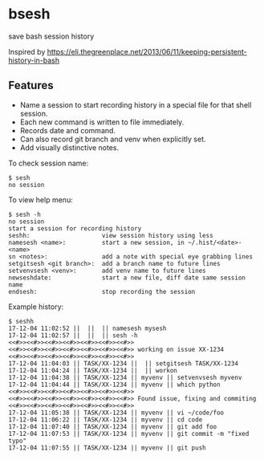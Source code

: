 # bsesh
save bash session history

Inspired by https://eli.thegreenplace.net/2013/06/11/keeping-persistent-history-in-bash

## Features
- Name a session to start recording history in a special file for that shell session. 
- Each new command is written to file immediately. 
- Records date and command. 
- Can also record git branch and venv when explicitly set. 
- Add visually distinctive notes. 

To check session name:
```
$ sesh 
no session
```

To view help menu:
```
$ sesh -h
no session
start a session for recording history
seshh:                    view session history using less
namesesh <name>:          start a new session, in ~/.hist/<date>-<name>
sn <notes>:               add a note with special eye grabbing lines
setgitsesh <git branch>:  add a branch name to future lines
setvenvsesh <venv>:       add venv name to future lines
newseshdate:              start a new file, diff date same session name
endsesh:                  stop recording the session
```

Example history:
```
$ seshh
17-12-04 11:02:52 ||  ||  || namesesh mysesh
17-12-04 11:02:57 ||  ||  || sesh -h
<<#>><<#>><<#>><<#>><<#>><<#>><<#>>
<<#>><<#>><<#>><<#>><<#>><<#>><<#>> working on issue XX-1234
<<#>><<#>><<#>><<#>><<#>><<#>><<#>>
17-12-04 11:04:03 || TASK/XX-1234 ||  || setgitsesh TASK/XX-1234
17-12-04 11:04:24 || TASK/XX-1234 ||  || workon
17-12-04 11:04:38 || TASK/XX-1234 || myvenv || setvenvsesh myvenv
17-12-04 11:04:44 || TASK/XX-1234 || myvenv || which python
<<#>><<#>><<#>><<#>><<#>><<#>><<#>>
<<#>><<#>><<#>><<#>><<#>><<#>><<#>> Found issue, fixing and commiting
<<#>><<#>><<#>><<#>><<#>><<#>><<#>>
17-12-04 11:05:38 || TASK/XX-1234 || myvenv || vi ~/code/foo
17-12-04 11:06:22 || TASK/XX-1234 || myvenv || cd code
17-12-04 11:07:40 || TASK/XX-1234 || myvenv || git add foo
17-12-04 11:07:53 || TASK/XX-1234 || myvenv || git commit -m "fixed typo"
17-12-04 11:07:55 || TASK/XX-1234 || myvenv || git push
```
